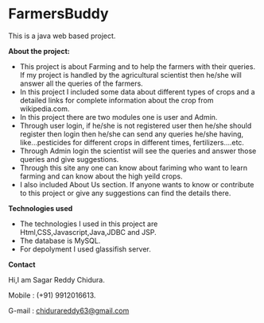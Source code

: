 # FarmersBuddy
This is a java web based project.

**About the project:**
- This project is about Farming and to help the farmers with their queries. If my project is handled by the agricultural scientist then he/she will answer all the queries of the     farmers.
- In this project I included some data about different types of crops and a detailed links for complete information about the crop from wikipedia.com.
- In this project there are two modules one is user and Admin.
- Through user login, if he/she is not registered user then he/she should register then login then he/she can send any queries he/she having, like...pesticides for different crops   in different times, fertilizers....etc.
- Through Admin login the scientist will see the queries and answer those queries and give suggestions.
- Through this site any one can know about fariming who want to learn farming and can know about the high yeild crops.
- I also included About Us section. If anyone wants to know or contribute to this project or give any suggestions can find the details there.

**Technologies used**
- The technologies I used in this project are Html,CSS,Javascript,Java,JDBC and JSP.
- The database is MySQL.
- For depolyment I used glassifish server.

**Contact**

Hi,I am Sagar Reddy Chidura.

Mobile : (+91) 9912016613.

G-mail : chidurareddy63@gmail.com

